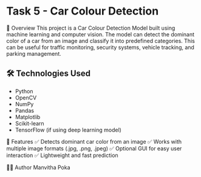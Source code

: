 # Task 5 - Car Colour Detection

📌 Overview
This project is a Car Colour Detection Model built using machine learning and computer vision. The model can detect the dominant color of a car from an image and classify it into predefined categories. This can be useful for traffic monitoring, security systems, vehicle tracking, and parking management.

## 🛠 Technologies Used
- Python
- OpenCV
- NumPy
- Pandas
- Matplotlib
- Scikit-learn
- TensorFlow (if using deep learning model)

  
📌 Features 
✅ Detects dominant car color from an image
✅ Works with multiple image formats (.jpg, .png, .jpeg)
✅ Optional GUI for easy user interaction
✅ Lightweight and fast prediction

👩‍💻 Author
Manvitha Poka

